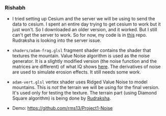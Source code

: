 ### Rishabh

- I tried setting up Cesium and the server we will be using to send the data to cesium. I spent an entire day trying to get cesium to work but it just won't. So I downloaded an older version, and it worked. But I still can't get the server to work. So for now, my code is in [this](https://github.com/rms13/Project1-Noise) repo. Rudraksha is looking into the server issue.

- `shaders/adam-frag.glsl` fragment shader contains the shader that textures the mountain. Value Noise algorithm is used as the noise generator. It is a slightly modified version (the noise function and the matrices are different) of what IQ shows [here](http://www.iquilezles.org/www/articles/morenoise/morenoise.htm). The derivatives of noise are used to simulate erosion effects. It still needs some work.

- `adam-vert.glsl` vertex shader uses Ridged Value Noise to model mountains. This is *not* the terrain we will be using for the final version. It's used only for testing the texture. The terrain part (using Diamond Square algorithm) is being done by [Rudraksha](https://github.com/rudraksha20).

- Demo: https://github.com/rms13/Project1-Noise
